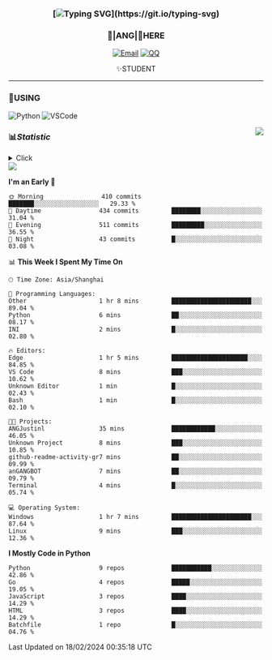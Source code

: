 <div align="center">


### [![Typing SVG](https://readme-typing-svg.herokuapp.com?size=25&duration=2500&color=8C43EA&vCenter=true&width=200&height=40&lines=%F0%9F%8C%B1ANGJustinl%F0%9F%8C%B1+!)](https://git.io/typing-svg)


### 🥛|**ANG**|🥛HERE



[![Email](https://img.shields.io/badge/Email-ANGJustin@163.com-6A5ACD?style=flat-square&logoColor=fff)](mailto:ANGJustinl@163.com)
[![QQ](https://img.shields.io/badge/QQ-77139032-98FB98?style=flat-square&logoColor=fff)](https://qm.qq.com/cgi-bin/qm/qr?k=mcs-cON_aPNfc3hO8-H7lWJHDX-5nKr7&noverify=0)




✨STUDENT 

</div>

---

### 🎨USING

![Python](https://img.shields.io/badge/-Python-blue?style=flat-square&logo=Python&logoColor=fff)
![VSCode](https://img.shields.io/badge/-VSCode-blue?style=flat-square&logo=visualstudiocode&logoColor=fff)


<a href="#">
  <img align="right" src="https://github-readme-stats.vercel.app/api?username=ANGJustinl&count_private=true&show_icons=true&hide_border=true&bg_color=15,f2f7fd,E0EAFC" />
</a>




### 📊*Statistic* 

<details>
  <summary>Click</summary>
  

[![Github activity graph](https://github-readme-activity-graph.angforever.top/graph?username=ANGJustinl&theme=dracula)](https://github.com/ANGJustinl/ANGJustinl)

</details>

<img src="https://visitor-badge.glitch.me/badge?page_id=ANGJustinl" />

<!--START_SECTION:waka-->
**I'm an Early 🐤** 

```text
🌞 Morning                410 commits         ███████░░░░░░░░░░░░░░░░░░   29.33 % 
🌆 Daytime                434 commits         ████████░░░░░░░░░░░░░░░░░   31.04 % 
🌃 Evening                511 commits         █████████░░░░░░░░░░░░░░░░   36.55 % 
🌙 Night                  43 commits          █░░░░░░░░░░░░░░░░░░░░░░░░   03.08 % 
```


📊 **This Week I Spent My Time On** 

```text
🕑︎ Time Zone: Asia/Shanghai

💬 Programming Languages: 
Other                    1 hr 8 mins         ██████████████████████░░░   89.04 % 
Python                   6 mins              ██░░░░░░░░░░░░░░░░░░░░░░░   08.17 % 
INI                      2 mins              █░░░░░░░░░░░░░░░░░░░░░░░░   02.80 % 

🔥 Editors: 
Edge                     1 hr 5 mins         █████████████████████░░░░   84.85 % 
VS Code                  8 mins              ███░░░░░░░░░░░░░░░░░░░░░░   10.62 % 
Unknown Editor           1 min               █░░░░░░░░░░░░░░░░░░░░░░░░   02.43 % 
Bash                     1 min               █░░░░░░░░░░░░░░░░░░░░░░░░   02.10 % 

🐱‍💻 Projects: 
ANGJustinl               35 mins             ████████████░░░░░░░░░░░░░   46.05 % 
Unknown Project          8 mins              ███░░░░░░░░░░░░░░░░░░░░░░   10.85 % 
github-readme-activity-gr7 mins              ██░░░░░░░░░░░░░░░░░░░░░░░   09.99 % 
anGANGBOT                7 mins              ██░░░░░░░░░░░░░░░░░░░░░░░   09.79 % 
Terminal                 4 mins              █░░░░░░░░░░░░░░░░░░░░░░░░   05.74 % 

💻 Operating System: 
Windows                  1 hr 7 mins         ██████████████████████░░░   87.64 % 
Linux                    9 mins              ███░░░░░░░░░░░░░░░░░░░░░░   12.36 % 
```

**I Mostly Code in Python** 

```text
Python                   9 repos             ███████████░░░░░░░░░░░░░░   42.86 % 
Go                       4 repos             █████░░░░░░░░░░░░░░░░░░░░   19.05 % 
JavaScript               3 repos             ████░░░░░░░░░░░░░░░░░░░░░   14.29 % 
HTML                     3 repos             ████░░░░░░░░░░░░░░░░░░░░░   14.29 % 
Batchfile                1 repo              █░░░░░░░░░░░░░░░░░░░░░░░░   04.76 % 
```




 Last Updated on 18/02/2024 00:35:18 UTC
<!--END_SECTION:waka-->
